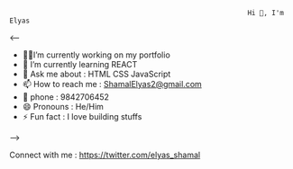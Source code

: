                                                                Hi 👋, I'm Elyas




<--











- 👨‍💻I’m currently working on my portfolio
- 🌱 I’m currently learning REACT
- 💬 Ask me about : HTML CSS JavaScript
- 📫 How to reach me : ShamalElyas2@gmail.com 
- 📱 phone : 9842706452   
- 😄 Pronouns : He/Him
- ⚡ Fun fact : I love building stuffs 



-->


Connect with me : 
https://twitter.com/elyas_shamal



